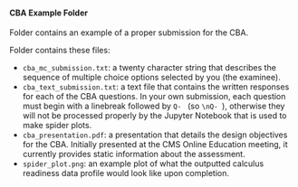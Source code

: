 #### CBA Example Folder 

Folder contains an example of a proper submission for the CBA.

Folder contains these files:
- `cba_mc_submission.txt`: a twenty character string that describes the sequence of multiple choice options selected by you (the examinee).
- `cba_text_submission.txt`: a text file that contains the written responses for each of the CBA questions. In your own submission, each question must begin with a linebreak followed by `Q- ` (so `\nQ- `), otherwise they will not be processed properly by the Jupyter Notebook that is used to make spider plots.
- `cba_presentation.pdf`: a presentation that details the design objectives for the CBA. Initially presented at the CMS Online Education meeting, it currently provides static information about the assessment.
- `spider_plot.png`: an example plot of what the outputted calculus readiness data profile would look like upon completion.
